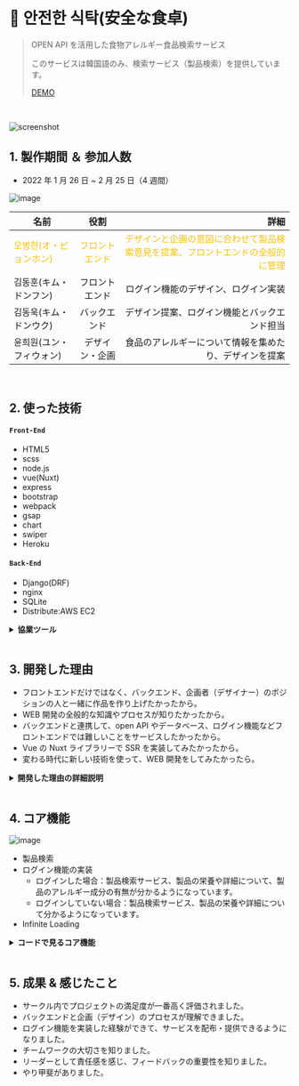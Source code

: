 # :pushpin: 안전한 식탁(安全な食卓)

> OPEN API を活用した食物アレルギー食品検索サービス
>
> このサービスは韓国語のみ、検索サービス（製品検索）を提供しています。
>
> [DEMO](https://bit.ly/3ytDaqK)

</br>

![screenshot](https://user-images.githubusercontent.com/80688093/170974289-35a86427-d0fc-4c02-b92f-cb6f5e889bbf.png)

## 1. 製作期間 ＆ 参加人数

- 2022 年 1 月 26 日 ~ 2 月 25 日（4 週間）

![image](https://user-images.githubusercontent.com/80688093/170995783-3c27d721-e273-4ddd-ad1a-9cce86dbf131.png)

| 名前                                                      |                       役割                        |                                                                                                              詳細 |
| --------------------------------------------------------- | :-----------------------------------------------: | ----------------------------------------------------------------------------------------------------------------: |
| <span style="color:#fdc000">오병헌(オ・ビョンホン)</span> | <span style="color:#fdc000">フロントエンド</sapn> | <span style="color:#fdc000">デザインと企画の意図に合わせて製品検索意見を提案、フロントエンドの全般的に管理</span> |
| 김동훈(キム・ドンフン)                                    |                  フロントエンド                   |                                                                              ログイン機能のデザイン、ログイン実装 |
| 김동욱(キム・ドンウク)                                    |                   バックエンド                    |                                                                      デザイン提案、ログイン機能とバックエンド担当 |
| 윤희원(ユン・フィウォン)                                  |                  デザイン・企画                   |                                                            食品のアレルギーについて情報を集めたり、デザインを提案 |

</br>

## 2. 使った技術

#### `Front-End`

- HTML5
- scss
- node.js
- vue(Nuxt)
- express
- bootstrap
- webpack
- gsap
- chart
- swiper
- Heroku

#### `Back-End`

- Django(DRF)
- nginx
- SQLite
- Distribute:AWS EC2

<details>
	<summary><b>協業ツール</b></summary>

![image](https://user-images.githubusercontent.com/80688093/170994885-cbc0279d-3c6a-4ec8-aeec-5e6a363f49fd.png)

コミュニケーションツールは`Slack`や`kakaoTalk`を使い、効率的に働く環境でプロジェクトをすんなりと進めることができました。

![image](https://user-images.githubusercontent.com/80688093/170995680-cba3695b-655f-4332-a16c-e60d5d52949b.png)

`git`を活用し、協業することでお互いにコミュニケーションの重要性を知りました。

</details>

<br>

## 3. 開発した理由

- フロントエンドだけではなく、バックエンド、企画者（デザイナー）のポジションの人と一緒に作品を作り上げたかったから。
- WEB 開発の全般的な知識やプロセスが知りたかったから。
- バックエンドと連携して、open API やデータベース、ログイン機能などフロントエンドでは難しいことをサービスしたかったから。
- Vue の Nuxt ライブラリーで SSR を実装してみたかったから。
- 変わる時代に新しい技術を使って、WEB 開発をしてみたかったら。

<details>
	<summary><b>開発した理由の詳細説明</b></summary>
	<div markdown="1">

釜山 IT 連合サークルの活動の時、４週間プロジェクト発表会があり、迷わず参加することにしました。

初めて出会った人と協業することは有意味だと判断し、４人で企画・フロントエンド・バックエンドなどそれぞれの担当を担ってプロジェクトを始めました。

限られた時間内に最後までやり遂げた結果一つの WEB サイトが完成できて、WEB 開発の全般的な知識やプロセスが分かりました。

</div>
</details>

</br>

## 4. コア機能

![image](https://user-images.githubusercontent.com/80688093/170995344-250b3b62-6982-445d-8077-875c7d11563d.png)

- 製品検索
- ログイン機能の実装
  - ログインした場合：製品検索サービス、製品の栄養や詳細について、製品のアレルギー成分の有無が分かるようになっています。
  - ログインしていない場合：製品検索サービス、製品の栄養や詳細について分かるようになっています。
- Infinite Loading

<details>
	<summary><b>コードで見るコア機能</b></summary>
  
  ### 4.1. Search
  - **製品検索 apply methods** :pushpin: [コード確認](https://github.com/hi1004/Food-Search-App/blob/master/App/components/Search/Search.vue#L54-L64)
  - **製品検索 server-middleware** :pushpin: [コード確認](https://github.com/hi1004/Food-Search-App/blob/master/App/server-middleware/food.js)
  - **製品検索サービス store** :pushpin: [コード確認](https://github.com/hi1004/Food-Search-App/blob/master/App/store/search.js)
  
  ### 4.2. ログイン機能
  - **ログイン store** :pushpin: [コード確認](https://github.com/hi1004/Food-Search-App/blob/master/App/store/signIn.js)
  - **sign in** :pushpin: [コード確認](https://github.com/hi1004/Food-Search-App/blob/master/App/pages/signIn.vue#L47-L68)
  - **sign up** :pushpin: [コード確認](https://github.com/hi1004/Food-Search-App/blob/master/App/pages/signUp.vue#L71-L158)

### 4.3. Infinite Loading

- **1 秒後に Data を持ってくる** :pushpin: [コード確認](https://github.com/hi1004/Food-Search-App/blob/master/App/components/Search/FoodList.vue#L52-L66)
- **scroll するたびに実行** :pushpin: [コード確認](https://github.com/hi1004/Food-Search-App/blob/master/App/store/search.js#L104-L143)

</details>
</br>

## 5. 成果 & 感じたこと

- サークル内でプロジェクトの満足度が一番高く評価されました。
- バックエンドと企画（デザイン）のプロセスが理解できました。
- ログイン機能を実装した経験ができて、サービスを配布・提供できるようになりました。
- チームワークの大切さを知りました。
- リーダーとして責任感を感じ、フィードバックの重要性を知りました。
- やり甲斐がありました。
